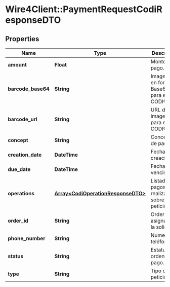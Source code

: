 # Wire4Client::PaymentRequestCodiResponseDTO

## Properties
Name | Type | Description | Notes
------------ | ------------- | ------------- | -------------
**amount** | **Float** | Monto del pago. | [optional] 
**barcode_base64** | **String** | Imagen QR en formato Base64 para el CODI®. | [optional] 
**barcode_url** | **String** | URL de la imagen QR para el CODI®. | [optional] 
**concept** | **String** | Concepto de pago. | [optional] 
**creation_date** | **DateTime** | Fecha de creación. | [optional] 
**due_date** | **DateTime** | Fecha de vencimiento. | [optional] 
**operations** | [**Array&lt;CodiOperationResponseDTO&gt;**](CodiOperationResponseDTO.md) | Listado de pagos realizados sobre la petición. | [optional] 
**order_id** | **String** | OrderId asignada a la solicitud. | [optional] 
**phone_number** | **String** | Numero de teléfono. | [optional] 
**status** | **String** | Estatus de la orden de pago. | [optional] 
**type** | **String** | Tipo de petición. | [optional] 



